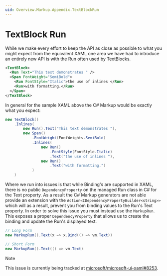 ```yaml
---
uid: Overview.Markup.Appendix.TextBlockRun
---
```

# TextBlock Run

While we make every effort to keep the API as close as possible to what you might expect from the equivalent XAML one area we have had to introduce an entirely new API is with the Run often used by TextBlocks.

```xml
<TextBlock>
  <Run Text="This text demonstrates " />
  <Span FontWeight="SemiBold">
    <Run FontStyle="Italic">the use of inlines </Run>
    <Run>with formatting.</Run>
  </Span>
</TextBlock>
```

In general for the sample XAML above the C# Markup would be exactly what you expect:

```cs
new TextBlock()
    .Inlines(
        new Run().Text("This text demonstrates "),
        new Span()
            .FontWeight(FontWeights.SemiBold)
            .Inlines(
                new Run()
                    .FontStyle(FontStyle.Italic)
                    .Text("the use of inlines "),
                new Run()
                    .Text("with formatting.")
            )
    )
```

Where we run into issues is that while Binding's are supported in XAML, there is no public `DependencyProperty` on the managed Run class in C# for the Text property. As a result the C# Markup generators are not able provide an extension with the `Action<IDependencyPropertyBuilder<string>>` which will as a result, prevent you from binding values to the Run's Text property. In order to solve this issue you must instead use the `MarkupRun`. This exposes a proper `DependencyProperty` that allows us to create the binding and update the Run's displayed text.

```cs
// Long Form
new MarkupRun().Text(x => x.Bind(() => vm.Text))

// Short Form
new MarkupRun().Text(() => vm.Text)
```

> [!NOTE]
> This issue is currently being tracked at [microsoft/microsoft-ui-xaml#8253](https://github.com/microsoft/microsoft-ui-xaml/issues/8253).
